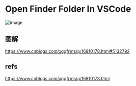 # Open Finder Folder In VSCode

![image](https://user-images.githubusercontent.com/7291672/206713632-b13dc4be-be21-4a0e-b921-86cfa8f412f3.png)

## 图解

https://www.cnblogs.com/xgqfrms/p/16810178.html#5132792


## refs

https://www.cnblogs.com/xgqfrms/p/16810178.html



